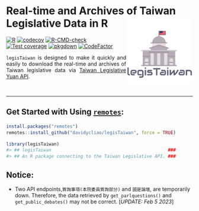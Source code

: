 
<!-- README.md is generated from README.Rmd. Please edit that file -->

# Real-time and Archives of Taiwan Legislative Data in R <img src="man/figures/logo.png" align="right" width="180"/>

<!-- badges: start -->

[![R](https://github.com/davidycliao/legisTaiwan/actions/workflows/r.yml/badge.svg)](https://github.com/davidycliao/legisTaiwan/actions/workflows/r.yml)
[![codecov](https://codecov.io/gh/davidycliao/legisTaiwan/branch/master/graph/badge.svg?token=HVVTCOE90D)](https://codecov.io/gh/davidycliao/legisTaiwan)
[![R-CMD-check](https://github.com/davidycliao/legisTaiwan/actions/workflows/R-CMD-check.yaml/badge.svg)](https://github.com/davidycliao/legisTaiwan/actions/workflows/R-CMD-check.yaml)
[![Test
coverage](https://github.com/davidycliao/legisTaiwan/actions/workflows/test-coverage.yaml/badge.svg)](https://github.com/davidycliao/legisTaiwan/actions/workflows/test-coverage.yaml)
[![pkgdown](https://github.com/davidycliao/legisTaiwan/actions/workflows/pkgdown.yaml/badge.svg)](https://github.com/davidycliao/legisTaiwan/actions/workflows/pkgdown.yaml)
[![CodeFactor](https://www.codefactor.io/repository/github/davidycliao/legistaiwan/badge)](https://www.codefactor.io/repository/github/davidycliao/legistaiwan)
<!-- badges: end -->

<div style="text-align: justify">

`legisTaiwan` is designed to make it quickly and easily to download the
real-time and archives of Taiwan legislative data via [Taiwan
Legislative Yuan API](https://data.ly.gov.tw/index.action).

</div>

<br>

------------------------------------------------------------------------

## Get Started with Using [`remotes`](https://github.com/r-lib/remotes):

``` r
install.packages("remotes")
remotes::install_github("davidycliao/legisTaiwan", force = TRUE)
```

``` r
library(legisTaiwan)
#> ## legisTaiwan                                            ###
#> ## An R package connecting to the Taiwan Legislative API. ###
```

## Notice:

- Two API endpoints,`質詢事項(本院委員質詢部分)` and `國是論壇`, are
  temporarily down. Therefore, the data retrieved by
  `get_parlquestions()` and `get_public_debates()` may not be correct.
  \[*UPDATE: Feb 5 2023*\]
